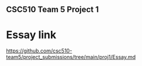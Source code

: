 ## CSC510 Team 5 Project 1
# Essay link
https://github.com/csc510-team5/project_submissions/tree/main/proj1/Essay.md